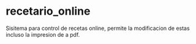 # recetario_online
Sisitema para control de recetas online, permite la modificacion de estas incluso la impresion de a pdf.
